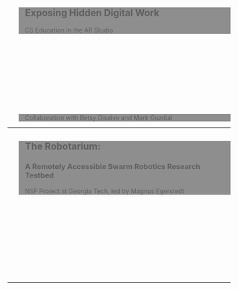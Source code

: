 <!-- .slide: data-background="resources/textures/arStudio2.png" -->

<blockquote style="background: rgba(32, 32, 32, 0.5);">
<h2>Exposing Hidden Digital Work</h2>
CS Education in the AR Studio
</blockquote>

<br>
<br>
<br>
<br>
<br>
<br>
<br>
<br>
<br>
<blockquote style="background: rgba(32, 32, 32, 0.5);">
Collaboration with Betsy Disalvo and Mark Guzdial
</blockquote>

------
<!-- .slide: data-background="resources/textures/robotarium-robots.png" -->
<blockquote style="background: rgba(32, 32, 32, 0.5);">
<h2>The Robotarium:</h2>
<h3>A Remotely Accessible Swarm Robotics Research Testbed</h3>
NSF Project at Georgia Tech, led by Magnus Egerstedt
</blockquote>

<br>
<br>
<br>
<br>
<br>
<br>
<br>
<br>
<br>
<br>

------
<!-- .slide: data-background-video="resources/videos/robotarium-clip.m4v" -->
